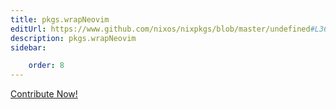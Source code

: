 ```yaml
---
title: pkgs.wrapNeovim
editUrl: https://www.github.com/nixos/nixpkgs/blob/master/undefined#L36376C16
description: pkgs.wrapNeovim
sidebar:

    order: 8
---
```


<a href="https://www.github.com/nixos/nixpkgs/blob/master/undefined#L36376C16">Contribute Now!</a>



